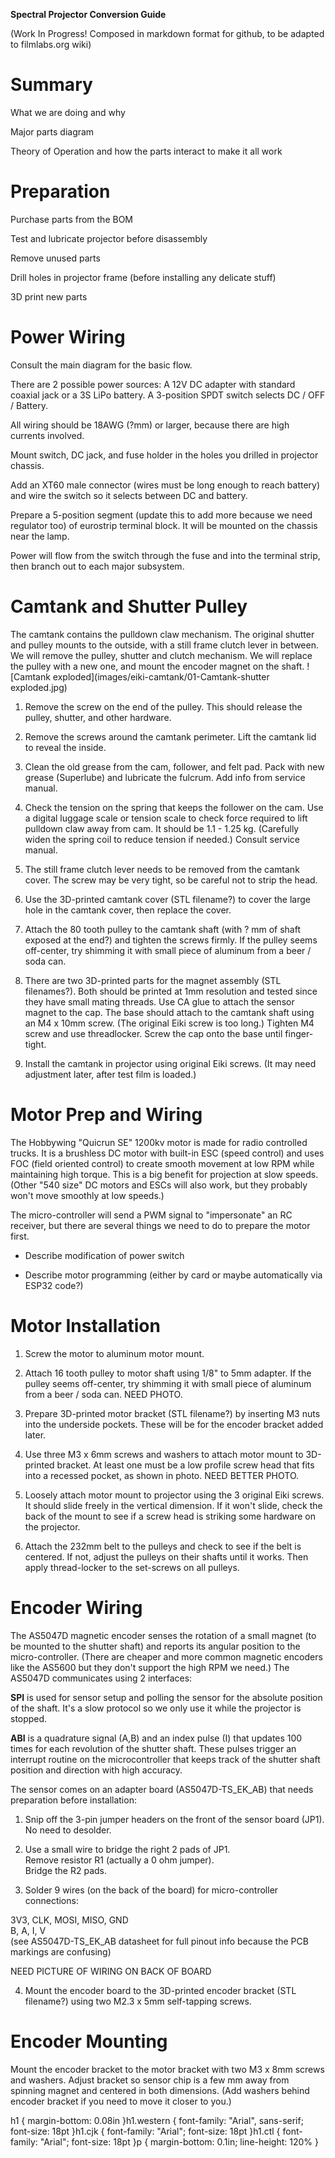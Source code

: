 **Spectral Projector Conversion Guide**

(Work In Progress! Composed in markdown format for github, to be adapted to filmlabs.org wiki)


Summary
=======

What we are doing and why

Major parts diagram

Theory of Operation and how the parts interact to make it all work

Preparation
===========

Purchase parts from the BOM

Test and lubricate projector before disassembly

Remove unused parts

Drill holes in projector frame (before installing any delicate stuff)

3D print new parts

Power Wiring
============

Consult the main diagram for the basic flow.

There are 2 possible power sources: A 12V DC adapter with standard coaxial jack or a 3S LiPo battery. A 3-position SPDT switch selects DC / OFF / Battery.

All wiring should be 18AWG (?mm) or larger, because there are high currents involved.

Mount switch, DC jack, and fuse holder in the holes you drilled in projector chassis.

Add an XT60 male connector (wires must be long enough to reach battery) and wire the switch so it selects between DC and battery.

Prepare a 5-position segment (update this to add more because we need regulator too) of eurostrip terminal block. It will be mounted on the chassis near the lamp.

Power will flow from the switch through the fuse and into the terminal strip, then branch out to each major subsystem.

Camtank and Shutter Pulley
==========================

The camtank contains the pulldown claw mechanism. The original shutter and pulley mounts to the outside, with a still frame clutch lever in between. We will remove the pulley, shutter and clutch mechanism. We will replace the pulley with a new one, and mount the encoder magnet on the shaft. ![Camtank exploded](images/eiki-camtank/01-Camtank-shutter exploded.jpg)

1) Remove the screw on the end of the pulley. This should release the pulley, shutter, and other hardware.

2) Remove the screws around the camtank perimeter. Lift the camtank lid to reveal the inside.

3) Clean the old grease from the cam, follower, and felt pad. Pack with new grease (Superlube) and lubricate the fulcrum. Add info from service manual.

4) Check the tension on the spring that keeps the follower on the cam. Use a digital luggage scale or tension scale to check force required to lift pulldown claw away from cam. It should be 1.1 - 1.25 kg. (Carefully widen the spring coil to reduce tension if needed.) Consult service manual.

5) The still frame clutch lever needs to be removed from the camtank cover. The screw may be very tight, so be careful not to strip the head.

6) Use the 3D-printed camtank cover (STL filename?) to cover the large hole in the camtank cover, then replace the cover.

7) Attach the 80 tooth pulley to the camtank shaft (with ? mm of shaft exposed at the end?) and tighten the screws firmly. If the pulley seems off-center, try shimming it with small piece of aluminum from a beer / soda can.

8) There are two 3D-printed parts for the magnet assembly (STL filenames?). Both should be printed at 1mm resolution and tested since they have small mating threads. Use CA glue to attach the sensor magnet to the cap. The base should attach to the camtank shaft using an M4 x 10mm screw. (The original Eiki screw is too long.) Tighten M4 screw and use threadlocker. Screw the cap onto the base until finger-tight.

9) Install the camtank in projector using original Eiki screws. (It may need adjustment later, after test film is loaded.)

Motor Prep and Wiring
=====================

The Hobbywing "Quicrun SE" 1200kv motor is made for radio controlled trucks. It is a brushless DC motor with built-in ESC (speed control) and uses FOC (field oriented control) to create smooth movement at low RPM while maintaining high torque. This is a big benefit for projection at slow speeds. (Other "540 size" DC motors and ESCs will also work, but they probably won't move smoothly at low speeds.)

The micro-controller will send a PWM signal to "impersonate" an RC receiver, but there are several things we need to do to prepare the motor first.

- Describe modification of power switch

- Describe motor programming (either by card or maybe automatically via ESP32 code?)

Motor Installation
==================

1) Screw the motor to aluminum motor mount.

2) Attach 16 tooth pulley to motor shaft using 1/8" to 5mm adapter. If the pulley seems off-center, try shimming it with small piece of aluminum from a beer / soda can. NEED PHOTO.

3) Prepare 3D-printed motor bracket (STL filename?) by inserting M3 nuts into the underside pockets. These will be for the encoder bracket added later.

4) Use three M3 x 6mm screws and washers to attach motor mount to 3D-printed bracket. At least one must be a low profile screw head that fits into a recessed pocket, as shown in photo. NEED BETTER PHOTO.

5) Loosely attach motor mount to projector using the 3 original Eiki screws. It should slide freely in the vertical dimension. If it won't slide, check the back of the mount to see if a screw head is striking some hardware on the projector.

6) Attach the 232mm belt to the pulleys and check to see if the belt is centered. If not, adjust the pulleys on their shafts until it works. Then apply thread-locker to the set-screws on all pulleys.

Encoder Wiring
==============

The AS5047D magnetic encoder senses the rotation of a small magnet (to be mounted to the shutter shaft) and reports its angular position to the micro-controller. (There are cheaper and more common magnetic encoders like the AS5600 but they don't support the high RPM we need.) The AS5047D communicates using 2 interfaces:

**SPI** is used for sensor setup and polling the sensor for the absolute position of the shaft. It's a slow protocol so we only use it while the projector is stopped.

**ABI** is a quadrature signal (A,B) and an index pulse (I) that updates 100 times for each revolution of the shutter shaft. These pulses trigger an interrupt routine on the microcontroller that keeps track of the shutter shaft position and direction with high accuracy.

The sensor comes on an adapter board (AS5047D-TS_EK_AB) that needs preparation before installation:

1) Snip off the 3-pin jumper headers on the front of the sensor board (JP1). No need to desolder.

2) Use a small wire to bridge the right 2 pads of JP1.  
Remove resistor R1 (actually a 0 ohm jumper).  
Bridge the R2 pads.  

3) Solder 9 wires (on the back of the board) for micro-controller connections:

3V3, CLK, MOSI, MISO, GND  
B, A, I, V  
(see AS5047D-TS_EK_AB datasheet for full pinout info because the PCB markings are confusing)

NEED PICTURE OF WIRING ON BACK OF BOARD

4) Mount the encoder board to the 3D-printed encoder bracket (STL filename?) using two M2.3 x 5mm self-tapping screws.

Encoder Mounting
================

Mount the encoder bracket to the motor bracket with two M3 x 8mm screws and washers. Adjust bracket so sensor chip is a few mm away from spinning magnet and centered in both dimensions. (Add washers behind encoder bracket if you need to move it closer to you.)

h1 { margin-bottom: 0.08in }h1.western { font-family: "Arial", sans-serif; font-size: 18pt }h1.cjk { font-family: "Arial"; font-size: 18pt }h1.ctl { font-family: "Arial"; font-size: 18pt }p { margin-bottom: 0.1in; line-height: 120% }